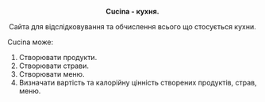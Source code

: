 <p align="center" style="text-align:center">
<b>Cucina - кухня.</b>
</p>

<p align="center" style="text-align:center">
Сайта для відслідковування та обчислення всього що стосується кухни.
</p>

Cucina може:

1. Створювати продукти.
2. Створювати страви.
3. Створювати меню.
4. Визначати вартість та калорійну цінність створених продуктів, страв, меню.
